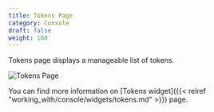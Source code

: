 ```yaml
---
title: Tokens Page
category: Console
draft: false
weight: 168
---
```


Tokens page displays a manageable list of tokens.

![Tokens Page]( /images/ui/pages/tokens-page.png )

You can find more information on [Tokens widget]({{< relref "working_with/console/widgets/tokens.md" >}}) page.
